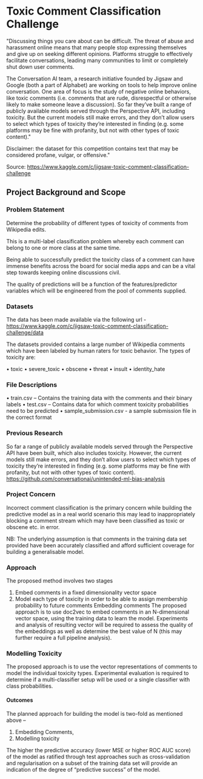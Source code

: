 # Toxic Comment Classification Challenge


"Discussing things you care about can be difficult. The threat of abuse and harassment online means that many people stop expressing themselves and give up on seeking different opinions. Platforms struggle to effectively facilitate conversations, leading many communities to limit or completely shut down user comments.

The Conversation AI team, a research initiative founded by Jigsaw and Google (both a part of Alphabet) are working on tools to help improve online conversation. One area of focus is the study of negative online behaviors, like toxic comments (i.e. comments that are rude, disrespectful or otherwise likely to make someone leave a discussion). So far they’ve built a range of publicly available models served through the Perspective API, including toxicity. But the current models still make errors, and they don’t allow users to select which types of toxicity they’re interested in finding (e.g. some platforms may be fine with profanity, but not with other types of toxic content)."

Disclaimer: the dataset for this competition contains text that may be considered profane, vulgar, or offensive."

Source: https://www.kaggle.com/c/jigsaw-toxic-comment-classification-challenge


## Project Background and Scope


### Problem Statement

Determine the probability of different types of toxicity of comments from Wikipedia edits.

This is a multi-label classification problem whereby each comment can belong to one or more class at the same time. 

Being able to successfully predict the toxicity class of a comment can have immense benefits across the board for social media apps and can be a vital step towards keeping online discussions civil.

The quality of predictions will be a function of the features/predictor variables which will be engineered from the pool of comments supplied.


### Datasets

The data has been made available via the following url - https://www.kaggle.com/c/jigsaw-toxic-comment-classification-challenge/data

The datasets provided contains a large number of Wikipedia comments which have been labeled by human raters for toxic behavior. The types of toxicity are:

•	toxic
•	severe_toxic
•	obscene
•	threat
•	insult
•	identity_hate

### File Descriptions

•	train.csv – Contains the training data with the comments and their binary labels
•	test.csv – Contains data for which comment toxicity probabilities need to be predicted
•	sample_submission.csv - a sample submission file in the correct format


### Previous Research
So far a range of publicly available models served through the Perspective API have been built, which also includes toxicity. However, the current models still make errors, and they don’t allow users to select which types of toxicity they’re interested in finding (e.g. some platforms may be fine with profanity, but not with other types of toxic content).
https://github.com/conversationai/unintended-ml-bias-analysis

 
### Project Concern

Incorrect comment classification is the primary concern while building the predictive model as in a real world scenario this may lead to inappropriately blocking a comment stream which may have been classified as toxic or obscene etc. in error.  

NB: The underlying assumption is that comments in the training data set provided have been accurately classified and afford sufficient coverage for building a generalisable model. 

### Approach

The proposed method involves two stages
1.	Embed comments in a fixed dimensionality vector space
2.	Model each type of toxicity in order to be able to assign membership probability to future comments
Embedding comments
The proposed approach is to use doc2vec to embed comments in an N-dimensional vector space, using the training data to learn the model. Experiments and analysis of resulting vector will be required to assess the quality of the embeddings as well as determine the best value of N (this may further require a full pipeline analysis).

### Modelling Toxicity

The proposed approach is to use the vector representations of comments to model the individual toxicity types. Experimental evaluation is required to determine if a multi-classifier setup will be used or a single classifier with class probabilities.

#### Outcomes
The planned approach for building the model is two-fold as mentioned above – 
1. Embedding Comments, 
2. Modelling toxicity

The higher the predictive accuracy (lower MSE or higher ROC AUC score) of the model as ratified through test approaches such as cross-validation and regularisation on a subset of the training data set will provide an indication of the degree of “predictive success” of the model.

